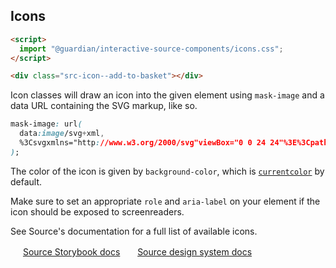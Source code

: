 ## Icons

```html
<script>
  import "@guardian/interactive-source-components/icons.css";
</script>

<div class="src-icon--add-to-basket"></div>
```

Icon classes will draw an icon into the given element using `mask-image` and a data URL containing
the SVG markup, like so.

<!-- prettier-ignore -->
```css
mask-image: url(
  data:image/svg+xml,
  %3Csvgxmlns="http://www.w3.org/2000/svg"viewBox="0 0 24 24"%3E%3Cpathd="..."/%3E%3C/svg%3E
);
```

The color of the icon is given by `background-color`, which is
[`currentcolor`](https://developer.mozilla.org/en-US/docs/Web/CSS/color_value#currentcolor_keyword) by default.

Make sure to set an appropriate `role` and `aria-label` on your element if the icon should
be exposed to screenreaders.

See Source's documentation for a full list of available icons.

<img width="16" src="https://cdn.jsdelivr.net/gh/devicons/devicon@latest/icons/storybook/storybook-original.svg" /> [Source Storybook docs](https://guardian.github.io/storybooks/?path=/docs/source_react-components-button--docs)&nbsp;&nbsp;<img width="16" src="https://zeroheight.com/favicon.ico" /> [Source design system docs](https://theguardian.design/2a1e5182b/p/96fb61-iconography)
